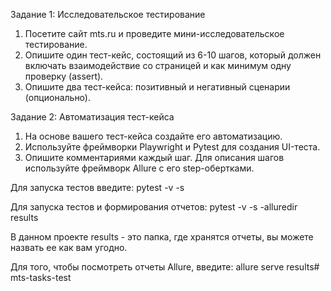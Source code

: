 Задание 1: Исследовательское тестирование<br/>

1. Посетите сайт mts.ru и проведите мини-исследовательское
тестирование.<br/>
2. Опишите один тест-кейс, состоящий из 6-10 шагов, который должен
включать взаимодействие со страницей и как минимум одну
проверку (assert).<br/>
3. Опишите два тест-кейса: позитивный и негативный сценарии (опционально).<br/>



Задание 2: Автоматизация тест-кейса<br/>
1. На основе вашего тест-кейса создайте его автоматизацию.<br/>
2. Используйте фреймворки Playwright и Pytest для создания UI-теста.<br/>
3. Опишите комментариями каждый шаг. Для описания шагов используйте фреймворк Allure с его step-обертками.<br/>

  
Для запуска тестов введите: pytest -v -s<br/>

Для запуска тестов и формирования отчетов: pytest -v -s -alluredir results<br/>

В данном проекте results - это папка, где хранятся отчеты, вы можете назвать ее как вам угодно.<br/>

Для того, чтобы посмотреть отчеты Allure, введите: allure serve results#   m t s - t a s k s - t e s t <br/>
 
 
